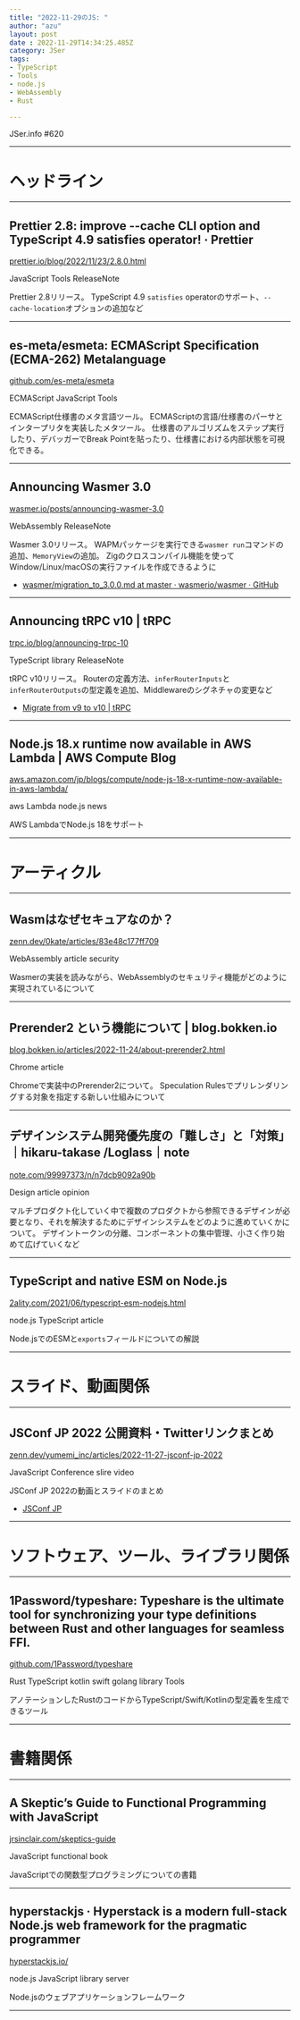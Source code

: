 ```yaml
---
title: "2022-11-29のJS: "
author: "azu"
layout: post
date : 2022-11-29T14:34:25.485Z
category: JSer
tags:
- TypeScript
- Tools
- node.js
- WebAssembly
- Rust

---
```


JSer.info #620

----

<h1 class="site-genre">ヘッドライン</h1>

----

## Prettier 2.8: improve --cache CLI option and TypeScript 4.9 satisfies operator! · Prettier
[prettier.io/blog/2022/11/23/2.8.0.html](https://prettier.io/blog/2022/11/23/2.8.0.html "Prettier 2.8: improve --cache CLI option and TypeScript 4.9 satisfies operator! · Prettier")
<p class="jser-tags jser-tag-icon"><span class="jser-tag">JavaScript</span> <span class="jser-tag">Tools</span> <span class="jser-tag">ReleaseNote</span></p>

Prettier 2.8リリース。
TypeScript 4.9 `satisfies` operatorのサポート、`--cache-location`オプションの追加など


----

## es-meta/esmeta: ECMAScript Specification (ECMA-262) Metalanguage
[github.com/es-meta/esmeta](https://github.com/es-meta/esmeta "es-meta/esmeta: ECMAScript Specification (ECMA-262) Metalanguage")
<p class="jser-tags jser-tag-icon"><span class="jser-tag">ECMAScript</span> <span class="jser-tag">JavaScript</span> <span class="jser-tag">Tools</span></p>

ECMAScript仕様書のメタ言語ツール。
ECMAScriptの言語/仕様書のパーサとインタープリタを実装したメタツール。
仕様書のアルゴリズムをステップ実行したり、デバッガーでBreak Pointを貼ったり、仕様書における内部状態を可視化できる。


----

## Announcing Wasmer 3.0
[wasmer.io/posts/announcing-wasmer-3.0](https://wasmer.io/posts/announcing-wasmer-3.0 "Announcing Wasmer 3.0")
<p class="jser-tags jser-tag-icon"><span class="jser-tag">WebAssembly</span> <span class="jser-tag">ReleaseNote</span></p>

Wasmer 3.0リリース。
WAPMパッケージを実行できる`wasmer run`コマンドの追加、`MemoryView`の追加。
Zigのクロスコンパイル機能を使ってWindow/Linux/macOSの実行ファイルを作成できるように

- [wasmer/migration\_to\_3.0.0.md at master · wasmerio/wasmer · GitHub](https://github.com/wasmerio/wasmer/blob/master/docs/migration_to_3.0.0.md "wasmer/migration\_to\_3.0.0.md at master · wasmerio/wasmer · GitHub")

----

## Announcing tRPC v10 | tRPC
[trpc.io/blog/announcing-trpc-10](https://trpc.io/blog/announcing-trpc-10 "Announcing tRPC v10 | tRPC")
<p class="jser-tags jser-tag-icon"><span class="jser-tag">TypeScript</span> <span class="jser-tag">library</span> <span class="jser-tag">ReleaseNote</span></p>

tRPC v10リリース。
Routerの定義方法、`inferRouterInputs`と`inferRouterOutputs`の型定義を追加、Middlewareのシグネチャの変更など

- [Migrate from v9 to v10 | tRPC](https://trpc.io/docs/migrate-from-v9-to-v10 "Migrate from v9 to v10 | tRPC")

----

## Node.js 18.x runtime now available in AWS Lambda | AWS Compute Blog
[aws.amazon.com/jp/blogs/compute/node-js-18-x-runtime-now-available-in-aws-lambda/](https://aws.amazon.com/jp/blogs/compute/node-js-18-x-runtime-now-available-in-aws-lambda/ "Node.js 18.x runtime now available in AWS Lambda | AWS Compute Blog")
<p class="jser-tags jser-tag-icon"><span class="jser-tag">aws</span> <span class="jser-tag">Lambda</span> <span class="jser-tag">node.js</span> <span class="jser-tag">news</span></p>

AWS LambdaでNode.js 18をサポート


----
<h1 class="site-genre">アーティクル</h1>

----

## Wasmはなぜセキュアなのか？
[zenn.dev/0kate/articles/83e48c177ff709](https://zenn.dev/0kate/articles/83e48c177ff709 "Wasmはなぜセキュアなのか？")
<p class="jser-tags jser-tag-icon"><span class="jser-tag">WebAssembly</span> <span class="jser-tag">article</span> <span class="jser-tag">security</span></p>

Wasmerの実装を読みながら、WebAssemblyのセキュリティ機能がどのように実現されているについて


----

## Prerender2 という機能について | blog.bokken.io
[blog.bokken.io/articles/2022-11-24/about-prerender2.html](https://blog.bokken.io/articles/2022-11-24/about-prerender2.html "Prerender2 という機能について | blog.bokken.io")
<p class="jser-tags jser-tag-icon"><span class="jser-tag">Chrome</span> <span class="jser-tag">article</span></p>

Chromeで実装中のPrerender2について。
Speculation Rulesでプリレンダリングする対象を指定する新しい仕組みについて


----

## デザインシステム開発優先度の「難しさ」と「対策」｜hikaru-takase /Loglass｜note
[note.com/99997373/n/n7dcb9092a90b](https://note.com/99997373/n/n7dcb9092a90b "デザインシステム開発優先度の「難しさ」と「対策」｜hikaru-takase /Loglass｜note")
<p class="jser-tags jser-tag-icon"><span class="jser-tag">Design</span> <span class="jser-tag">article</span> <span class="jser-tag">opinion</span></p>

マルチプロダクト化していく中で複数のプロダクトから参照できるデザインが必要となり、それを解決するためにデザインシステムをどのように進めていくかについて。
デザイントークンの分離、コンポーネントの集中管理、小さく作り始めて広げていくなど


----

## TypeScript and native ESM on Node.js
[2ality.com/2021/06/typescript-esm-nodejs.html](https://2ality.com/2021/06/typescript-esm-nodejs.html "TypeScript and native ESM on Node.js")
<p class="jser-tags jser-tag-icon"><span class="jser-tag">node.js</span> <span class="jser-tag">TypeScript</span> <span class="jser-tag">article</span></p>

Node.jsでのESMと`exports`フィールドについての解説


----
<h1 class="site-genre">スライド、動画関係</h1>

----

## JSConf JP 2022 公開資料・Twitterリンクまとめ
[zenn.dev/yumemi\_inc/articles/2022-11-27-jsconf-jp-2022](https://zenn.dev/yumemi_inc/articles/2022-11-27-jsconf-jp-2022 "JSConf JP 2022 公開資料・Twitterリンクまとめ")
<p class="jser-tags jser-tag-icon"><span class="jser-tag">JavaScript</span> <span class="jser-tag">Conference</span> <span class="jser-tag">slire</span> <span class="jser-tag">video</span></p>

JSConf JP 2022の動画とスライドのまとめ

- [JSConf JP](https://jsconf.jp/2022/ "JSConf JP")

----
<h1 class="site-genre">ソフトウェア、ツール、ライブラリ関係</h1>

----

## 1Password/typeshare: Typeshare is the ultimate tool for synchronizing your type definitions between Rust and other languages for seamless FFI.
[github.com/1Password/typeshare](https://github.com/1Password/typeshare "1Password/typeshare: Typeshare is the ultimate tool for synchronizing your type definitions between Rust and other languages for seamless FFI.")
<p class="jser-tags jser-tag-icon"><span class="jser-tag">Rust</span> <span class="jser-tag">TypeScript</span> <span class="jser-tag">kotlin</span> <span class="jser-tag">swift</span> <span class="jser-tag">golang</span> <span class="jser-tag">library</span> <span class="jser-tag">Tools</span></p>

アノテーションしたRustのコードからTypeScript/Swift/Kotlinの型定義を生成できるツール


----
<h1 class="site-genre">書籍関係</h1>

----

## A Skeptic’s Guide to Functional Programming with JavaScript
[jrsinclair.com/skeptics-guide](https://jrsinclair.com/skeptics-guide "A Skeptic’s Guide to Functional Programming with JavaScript")
<p class="jser-tags jser-tag-icon"><span class="jser-tag">JavaScript</span> <span class="jser-tag">functional</span> <span class="jser-tag">book</span></p>

JavaScriptでの関数型プログラミングについての書籍


----

## hyperstackjs · Hyperstack is a modern full-stack Node.js web framework for the pragmatic programmer
[hyperstackjs.io/](https://hyperstackjs.io/ "hyperstackjs · Hyperstack is a modern full-stack Node.js web framework for the pragmatic programmer")
<p class="jser-tags jser-tag-icon"><span class="jser-tag">node.js</span> <span class="jser-tag">JavaScript</span> <span class="jser-tag">library</span> <span class="jser-tag">server</span></p>

Node.jsのウェブアプリケーションフレームワーク


----
